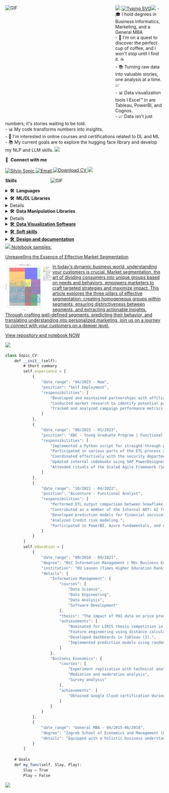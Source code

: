 <!-- What I do -->
<img src="https://user-images.githubusercontent.com/73097560/115834477-dbab4500-a447-11eb-908a-139a6edaec5c.gif">
<a href="https://git.io/typing-svg">
  <img src="https://readme-typing-svg.demolab.com?font=Fira+Code&duration=2500&pause=100&color=1538F7&center=left&width=435&lines=Data+Science;Data+Visualization;Data+Engineering;Data+Analysis;Marketing" alt="Typing SVG" /></a><img src="https://user-images.githubusercontent.com/73097560/115834477-dbab4500-a447-11eb-908a-139a6edaec5c.gif">




<img align="left" alt="GIF" src="https://i.imgur.com/6bJkPh0.gif" width="350px" height="360px" />
- 🎓 I hold degrees in Business Informatics, Marketing, and a General MBA <br>
- 🚀 I'm on a quest to discover the perfect cup of coffee,  and I won't stop until I find it. ☕ <br>
- 📚 Turning raw data into valuable stories, one analysis at a time. 📈 <br>
- 📊 Data visualization tools I Excel™ in are Tableau, PowerBI, and Cognos. <br>
- 📈 Data isn't just numbers; it's stories waiting to be told. <br>
- 📊 My code transforms numbers into insights. <br>
- 🏫 I'm interested in online courses and certifications related to DL and ML <br>
- 📚 My current goals are to explore the hugging face library and develop my NLP and LLM skills.


<img src="https://user-images.githubusercontent.com/73097560/115834477-dbab4500-a447-11eb-908a-139a6edaec5c.gif">


🔗 &nbsp;**Connect with me**

<a href="https://www.linkedin.com/in/silvio-sopic/" target="blank">
  <img src="https://raw.githubusercontent.com/rahuldkjain/github-profile-readme-generator/master/src/images/icons/Social/linked-in-alt.svg" alt="Silvio Sopic" height="30" width="40" style="vertical-align: middle;" />
</a>
<a href="mailto:silvio.sopic@gmail.com">
  <img src="https://raw.githubusercontent.com/Ishaan28malik/react-gmail-logo/master/src/Assets/gmail.png" alt="Email" height="30" width="40" style="vertical-align: middle;" />
</a>
<a href="https://github.com/ssopic/ssopic/blob/main/Sopic_CV%20(1).pdf" target="blank" allign="center">
  <img src="https://tse1.mm.bing.net/th?id=OIP.lKS6QXGTekDMTVTcUEGyqwHaHa&pid=Api&P=0&h=220" alt="Download CV" width="40" height="30" />
</a>


</a>

<img src="https://user-images.githubusercontent.com/73097560/115834477-dbab4500-a447-11eb-908a-139a6edaec5c.gif">

**Skills**
<img align="right" alt="GIF" src="https://raw.githubusercontent.com/rahul-jha98/rahul-jha98/main/techstack.gif" width="360px"/>


<details>  
  <summary><b>🛠️&nbsp;&nbsp;Languages </b></summary>
  <br/>
  <img src=https://cdn4.iconfinder.com/data/icons/logos-and-brands/512/267_Python_logo-512.png
 alt="Python" width="55" height="55"/> </a> <a href="https://www.python.org/" target="_blank"><img src=https://www.vectorlogo.zone/logos/git-scm/git-scm-icon.svg
 alt="git" width="55" height="55"/> </a> <a href="https://git-scm.com/" target="_blank"><img src=https://cdn4.iconfinder.com/data/icons/logos-and-brands/512/285_R_Project_logo-512.png
 alt="R" width="55" height="55"/> </a> <a href="https://www.r-project.org/" target="_blank"><img src=https://www.svgrepo.com/show/331760/sql-database-generic.svg
alt="SQL" width="55" height="55"/> </a><img src=https://cdn4.iconfinder.com/data/icons/small-n-flat/24/terminal-512.png
="Bash/CL" width="55" height="55"/> </a>  
</details>
<details>
  <summary><b>🛠️&nbsp;&nbsp;ML/DL Libraries </b></summary>
  <br/>
<img src=https://raw.githubusercontent.com/scikit-learn/scikit-learn/main/doc/logos/scikit-learn-logo-without-subtitle.svg
 alt="scikit-learn" width="55" height="55"/> </a> <a href="https://scikit-learn.org/stable/index.html" target="_blank"><img src=https://spark.apache.org/docs/latest/api/python/_static/spark-logo-reverse.png
 alt="PySpark" width="80" height="55"/> </a> <a href="https://spark.apache.org/docs/latest/api/python/index.html" target="_blank"> 
<img src=https://imbalanced-learn.org/stable/_static/logo_wide.png
 alt="Imbalanced learn" width="150" height="55"/> </a> <a href="https://imbalanced-learn.org/stable/#" target="_blank"><img src=https://www.vectorlogo.zone/logos/tensorflow/tensorflow-icon.svg
 alt="Tensorflow Keras" width="45" height="55"/> </a> <a href="https://www.tensorflow.org/" target="_blank"><img src=https://raw.githubusercontent.com/ssopic/ssopic/6d45c5bd5e880c74fcad6325c440550f7aa70798/openai-logomark.svg
 alt="OpenAI" width="55" height="55"/> </a> <a href="https://openai.com/" target="_blank"> 
</details>
<details>
  <summary><b>🛠️&nbsp;&nbsp;Data Visualization Libraries </b></summary>
<img src=https://raw.githubusercontent.com/mwaskom/seaborn/fbc44d57b34dadbea765da3ae3d52cf4fa6effbf/doc/_static/logo-mark-lightbg.svg
="Seaborn" width="55" height="55"/> </a><img src=https://matplotlib.org/stable/_images/sphx_glr_logos2_001.png
="Matplotlib" width="55" height="55"/> </a><img src=https://python-visualization.github.io/folium/latest/_static/folium_logo.png
="Folium" width="55" height="55"/> </a><img src=https://ggplot2.tidyverse.org/logo.png
="GGplot2" width="55" height="55"/> </a>
</details>
<details>
  <summary><b>🛠️&nbsp;&nbsp;Data Manipulation Libraries </b></summary>
  <br/>
<img src=https://raw.githubusercontent.com/numpy/numpy/main/branding/logo/secondary/numpylogo2.svg alt="numpy" width="55" height="55"/> </a> <a href="https://www.numpy.com/" target="_blank"><img src=https://pandas.pydata.org/static/img/pandas_secondary_white.svg
 alt="pandas" width="55" height="55"/> </a> <a href="https://www.pandas.com/" target="_blank"><img src=https://upload.wikimedia.org/wikipedia/commons/d/d3/Toolbaricon_RegEx.svg
 alt="Regex" width="150" height="55"/> 
   
</details>
   
<details>
  <summary><b>🛠️&nbsp;&nbsp;Databases (libraries) </b></summary>
  <br/>

<img src=https://www.vectorlogo.zone/logos/postgresql/postgresql-ar21.svg
 alt="postgreSQL" width="110" height="55"/> </a> <a href="https://www.postgresql.org/" target="_blank"><img src=https://spark.apache.org/docs/latest/api/python/_static/spark-logo-reverse.png
 alt="PySpark" width="80" height="55"/> </a> <a href="https://spark.apache.org/docs/latest/api/python/index.html" target="_blank"><img src=https://raw.githubusercontent.com/devicons/devicon/master/icons/mysql/mysql-original.svg alt="mysql" width="55" height="55"/> </a> <a href="https://www.mysql.com/" target="_blank"> 

</details>
<details>
  <summary><b>🛠️&nbsp;&nbsp;Data Visualization Software </b></summary>
  <br/>

![](https://img.shields.io/badge/Tableau-green)![](https://img.shields.io/badge/PowerBI-green)![](https://img.shields.io/badge/Cognos-green)


</details>

</details>
<details>
  <summary><b>🛠️&nbsp;&nbsp;Soft skills </b></summary>
  <br/>
  
![](https://img.shields.io/badge/Prompt_Engineering-green) ![](https://img.shields.io/badge/Presenting-green) ![](https://img.shields.io/badge/Brainstorming-green) ![](https://img.shields.io/badge/Collaboration-green) ![](https://img.shields.io/badge/Problem_Solving-green)
</details>


<details>
  <summary><b>🛠️&nbsp;&nbsp;Design and documentation </b></summary>
  <br/>
  
![](https://img.shields.io/badge/Data_Flow_Diagrams-green) ![](https://img.shields.io/badge/UML-green) ![](https://img.shields.io/badge/EER-green) ![](https://img.shields.io/badge/Jupyter-green)
  </details>

<img src="https://user-images.githubusercontent.com/73097560/115834477-dbab4500-a447-11eb-908a-139a6edaec5c.gif">
Notebook samples:

Unreavelling the Essence of Effective Market Segmentation

<img align="left" alt="GIF" src="https://github.com/ssopic/ssopic/blob/main/seg_img.png" width="150px" height="150" />In today's dynamic business world, understanding your customers is crucial. Market segmentation, the art of dividing consumers into unique groups based on needs and behaviors, empowers marketers to craft targeted strategies and maximize impact. This article explores the three pillars of effective segmentation: creating homogeneous groups within segments, ensuring distinctiveness between segments, and extracting actionable insights. Through crafting well-defined segments, predicting their behavior, and translating understanding into personalized marketing, join us on a journey to connect with your customers on a deeper level.

[View repository and notebook NOW](https://github.com/ssopic/Unreavelling_the_Essence_of_Effective_Market_Segmentation)

<img src="https://user-images.githubusercontent.com/73097560/115834477-dbab4500-a447-11eb-908a-139a6edaec5c.gif">






```javascript
class Sopic_CV:
    def __init__(self):
        # Short summary
        self.experience = [
            {
                "date_range": "04/2023 - Now",
                "position": "Self Employment",
                "responsibilities": [
                    "Developed and maintained partnerships with affiliate networks and affiliates.",
                    "Conducted market research to identify potential partners and niche opportunities.",
                    "Tracked and analyzed campaign performance metrics."
                ]
            },
            {
                "date_range": "08/2022 - 01/2023",
                "position": "KBC - Young Graduate Program | Functional Analyst",
                "responsibilities": [
                    "Implemented a Python script for straight-through processing by generating SQL queries.",
                    "Participated in various parts of the ETL process as a Functional Analyst.",
                    "Coordinated effectively with the security department.",
                    "Updated internal codebooks using SAP PowerDesigner and Teradata.",
                    "Attended rituals of the Scaled Agile Framework (SAFe)."
                ]
            },
            {
                "date_range": "10/2021 - 04/2022",
                "position": "Accenture - Functional Analyst",
                "responsibilities": [
                    "Performed ETL output comparison between Snowflake and SAP HANA using Excel.",
                    "Contributed as a member of the Internal ART: AI for Financial Services team.",
                    "Developed prediction models for financial services.",
                    "Analyzed Credit risk modeling.",
                    "Participated in PowerBI, Azure fundamentals, and Azure data fundamentals trainings."
                ]
            }
        ]
        self.education = [
            {
                "date_range": "09/2018 - 09/2021",
                "degree": "MsC Information Management | MSc Business Economics",
                "institution": "KU Leuven (Times Higher Education Ranking: 42nd)",
                "details": {
                    "Information Management": {
                        "courses": [
                            "Data Science",
                            "Data Engineering",
                            "Data Analysis",
                            "Software Development"
                        ],
                        "thesis": "The impact of POI data on price prediction models.",
                        "achievements": [
                            "Nominated for LIRIS thesis competition in the category of 'POI in real estate price prediction.'",
                            "Feature engineering using distance calculation in Euclidean space.",
                            "Developed dashboards in Tableau (3).",
                            "Implemented prediction models using random forest regressor with k-fold optimization."
                        ]
                    },
                    "Business Economics": {
                        "courses": [
                            "Experiment replication with technical analysis using ANOVA",
                            "Mediation and moderation analysis",
                            "Survey analysis"
                        ],
                        "achievements": [
                            "Obtained Google Cloud certification during the program."
                        ]
                    }
                }
            },
            {
                "date_range": "General MBA - 04/2015-06/2018",
                "degree": "Zagreb School of Economics and Management (QS Global MBA Ranking: Top 200)",
                "details": "Equipped with a holistic business understanding and strategy."
            }
        ]

    # Goals
    def my_func(self, Slay, Play):
        Slay = True
        Play = False

```
<img src="https://user-images.githubusercontent.com/73097560/115834477-dbab4500-a447-11eb-908a-139a6edaec5c.gif">
